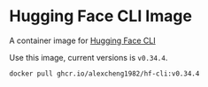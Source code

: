 # Hugging Face CLI Image

A container image for [Hugging Face CLI](https://huggingface.co/docs/huggingface_hub/guides/cli)

Use this image, current versions is `v0.34.4`.

```sh
docker pull ghcr.io/alexcheng1982/hf-cli:v0.34.4
```